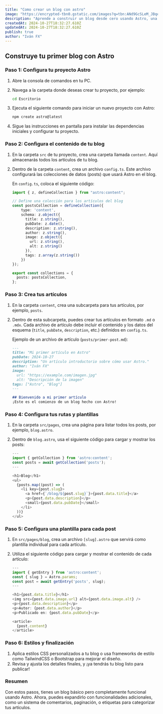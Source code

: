 ```yaml
---
title: "Como crear un blog con astro"
image: "https://encrypted-tbn0.gstatic.com/images?q=tbn:ANd9GcSLeM_JBqeSGHevqWfSS1B3jKVv4MS5l3sMZQ&s"
description: "Aprende a construir un blog desde cero usando Astro, una herramienta ligera y poderosa para sitios estáticos..."
createdAt: 2024-10-27T18:32:27.610Z
updatedAt: 2024-10-27T18:32:27.610Z
publish: true
author: "Iván FX"
---
```


## Construye tu primer blog con Astro

### Paso 1: Configura tu proyecto Astro
1. Abre la consola de comandos en tu PC.
2. Navega a la carpeta donde deseas crear tu proyecto, por ejemplo:

   ```bash
   cd Escritorio
   ```

3. Ejecuta el siguiente comando para iniciar un nuevo proyecto con Astro:

   ```bash
   npm create astro@latest
   ```

4. Sigue las instrucciones en pantalla para instalar las dependencias iniciales y configurar tu proyecto.

### Paso 2: Configura el contenido de tu blog
1. En la carpeta `src` de tu proyecto, crea una carpeta llamada `content`. Aquí almacenarás todos los artículos de tu blog.
2. Dentro de la carpeta `content`, crea un archivo `config.ts`. Este archivo configurará las colecciones de datos (posts) que usará Astro en el blog.

   En `config.ts`, coloca el siguiente código:

   ```typescript
   import { z, defineCollection } from "astro:content";

   // Define una colección para los artículos del blog
   const postsCollection = defineCollection({
       type: 'content',
       schema: z.object({
         title: z.string(),
         pubDate: z.date(),
         description: z.string(),
         author: z.string(),
         image: z.object({
           url: z.string(),
           alt: z.string()
         }),
         tags: z.array(z.string())
       })
   });

   export const collections = {
     posts: postsCollection,
   };
   ```

### Paso 3: Crea tus artículos
1. En la carpeta `content`, crea una subcarpeta para tus artículos, por ejemplo, `posts`.
2. Dentro de esta subcarpeta, puedes crear tus artículos en formato `.md` o `.mdx`. Cada archivo de artículo debe incluir el contenido y los datos del esquema (`title`, `pubDate`, `description`, etc.) definidos en `config.ts`.

   Ejemplo de un archivo de artículo (`posts/primer-post.md`):

   ```markdown
   ---
   title: "Mi primer artículo en Astro"
   pubDate: 2024-10-27
   description: "Un artículo introductorio sobre cómo usar Astro."
   author: "Iván FX"
   image:
     url: "https://example.com/imagen.jpg"
     alt: "Descripción de la imagen"
   tags: ["Astro", "Blog"]
   ---

   ## Bienvenido a mi primer artículo
   ¡Este es el comienzo de un blog hecho con Astro!
   ```

### Paso 4: Configura tus rutas y plantillas
1. En la carpeta `src/pages`, crea una página para listar todos los posts, por ejemplo, `blog.astro`.
2. Dentro de `blog.astro`, usa el siguiente código para cargar y mostrar los posts:

   ```typescript
   ---
   import { getCollection } from 'astro:content';
   const posts = await getCollection('posts');
   ---

   <h1>Blog</h1>
   <ul>
     {posts.map((post) => (
       <li key={post.slug}>
         <a href={`/blog/${post.slug}`}>{post.data.title}</a>
         <p>{post.data.description}</p>
         <small>{post.data.pubDate}</small>
       </li>
     ))}
   </ul>
   ```

### Paso 5: Configura una plantilla para cada post
1. En `src/pages/blog`, crea un archivo `[slug].astro` que servirá como plantilla individual para cada artículo.
2. Utiliza el siguiente código para cargar y mostrar el contenido de cada artículo:

   ```typescript
   ---
   import { getEntry } from 'astro:content';
   const { slug } = Astro.params;
   const post = await getEntry('posts', slug);
   ---

   <h1>{post.data.title}</h1>
   <img src={post.data.image.url} alt={post.data.image.alt} />
   <p>{post.data.description}</p>
   <p>Autor: {post.data.author}</p>
   <p>Publicado en: {post.data.pubDate}</p>

   <article>
     {post.content}
   </article>
   ```

### Paso 6: Estilos y finalización
1. Aplica estilos CSS personalizados a tu blog o usa frameworks de estilo como TailwindCSS o Bootstrap para mejorar el diseño.
2. Revisa y ajusta los detalles finales, y ¡ya tendrás tu blog listo para publicar!

### Resumen
Con estos pasos, tienes un blog básico pero completamente funcional usando Astro. Ahora, puedes expandirlo con funcionalidades adicionales, como un sistema de comentarios, paginación, o etiquetas para categorizar tus artículos.